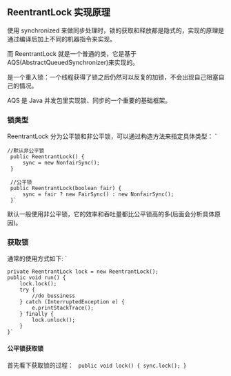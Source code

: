 ## ReentrantLock 实现原理
使用 synchronized 来做同步处理时，锁的获取和释放都是隐式的，实现的原理是通过编译后加上不同的机器指令来实现。

而 ReentrantLock 就是一个普通的类，它是基于 AQS(AbstractQueuedSynchronizer)来实现的。

是一个重入锁：一个线程获得了锁之后仍然可以反复的加锁，不会出现自己阻塞自己的情况。

AQS 是 Java 并发包里实现锁、同步的一个重要的基础框架。
### 锁类型
ReentrantLock 分为公平锁和非公平锁，可以通过构造方法来指定具体类型：
`  

    //默认非公平锁
     public ReentrantLock() {
         sync = new NonfairSync();
     }
     
     //公平锁
     public ReentrantLock(boolean fair) {
         sync = fair ? new FairSync() : new NonfairSync();
     }`

默认一般使用非公平锁，它的效率和吞吐量都比公平锁高的多(后面会分析具体原因)。
### 获取锁
通常的使用方式如下:
`   
    
    private ReentrantLock lock = new ReentrantLock();
    public void run() {
        lock.lock();
        try {
            //do bussiness
        } catch (InterruptedException e) {
            e.printStackTrace();
        } finally {
            lock.unlock();
        }
    }`
    
#### 公平锁获取锁
首先看下获取锁的过程：
`
    public void lock() {
        sync.lock();
    }`
